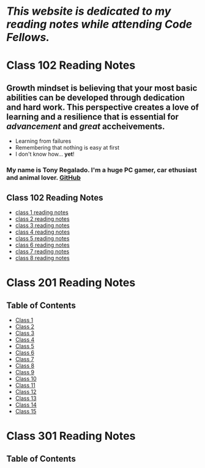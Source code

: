 # ***This website is dedicated to my reading notes while attending Code Fellows.*** 


# **Class 102 Reading Notes**

## Growth mindset is believing that your most basic abilities can be developed through dedication and hard work. This perspective creates a love of learning and a resilience that is essential for *advancement* and *great* accheivements. 

- Learning from failures
- Remembering that nothing is easy at first
- I don't know how... **yet**!

### My name is Tony Regalado. I'm a huge PC gamer, car ethusiast and animal lover. [GitHub](https://github.com/Edward-Regalado)


## **Class 102 Reading Notes**  
- [class 1 reading notes](class1.md)
- [class 2 reading notes](class2.md)
- [class 3 reading notes](class3.md)
- [class 4 reading notes](class4.md)
- [class 5 reading notes](class5.md)
- [class 6 reading notes](class6.md)
- [class 7 reading notes](class7.md)
- [class 8 reading notes](class8.md)





# **Class 201 Reading Notes**

## Table of Contents
- [Class 1](class-01.md)
- [Class 2](class-02.md)
- [Class 3](class-03.md)
- [Class 4](201class4.md)
- [Class 5](201class5.md)
- [Class 6](201class6.md)
- [Class 7](201class7.md)
- [Class 8](201class8.md)
- [Class 9](201class9.md)
- [Class 10](201class10.md)
- [Class 11](201class11.md)
- [Class 12](201class12.md)
- [Class 13](201class13.md)
- [Class 14](201class14.md)
- [Class 15](201class15.md)

# **Class 301 Reading Notes**

## Table of Contents

